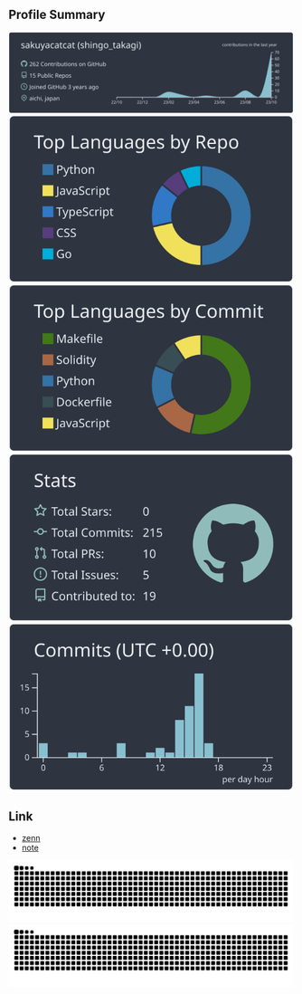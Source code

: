 ## Profile Summary

[![](https://raw.githubusercontent.com/sakuyacatcat/shingotakagi-summary/main/profile-summary-card-output/nord_dark/0-profile-details.svg)](https://github.com/vn7n24fzkq/github-profile-summary-cards)
[![](https://raw.githubusercontent.com/sakuyacatcat/shingotakagi-summary/main/profile-summary-card-output/nord_dark/1-repos-per-language.svg)](https://github.com/vn7n24fzkq/github-profile-summary-cards) [![](https://raw.githubusercontent.com/sakuyacatcat/shingotakagi-summary/main/profile-summary-card-output/nord_dark/2-most-commit-language.svg)](https://github.com/vn7n24fzkq/github-profile-summary-cards)
[![](https://raw.githubusercontent.com/sakuyacatcat/shingotakagi-summary/main/profile-summary-card-output/nord_dark/3-stats.svg)](https://github.com/vn7n24fzkq/github-profile-summary-cards) [![](https://raw.githubusercontent.com/sakuyacatcat/shingotakagi-summary/main/profile-summary-card-output/nord_dark/4-productive-time.svg)](https://github.com/vn7n24fzkq/github-profile-summary-cards)

## Link

- [zenn](https://zenn.dev/shingo_takagi)
- [note](https://note.com/shingo_takagi/)

![snek go brr](https://raw.githubusercontent.com/sakuyacatcat/shingotakagi-summary/snek/snek-light.svg#gh-light-mode-only)
![snek go brr](https://raw.githubusercontent.com/sakuyacatcat/shingotakagi-summary/snek/snek-dark.svg#gh-dark-mode-only)
